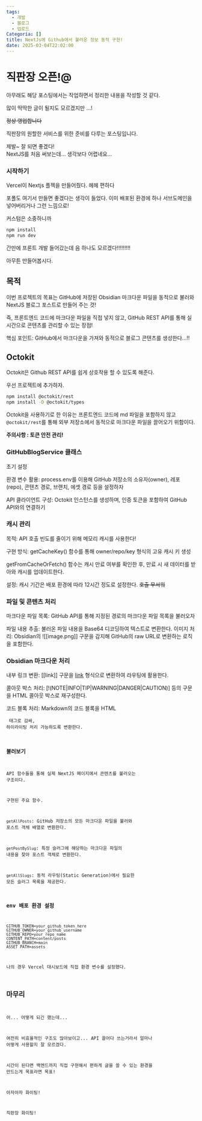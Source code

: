 ```yaml
---
tags:
  - 개발
  - 블로그
  - 업로드
Categoría: []
title: NextJs에 Github에서 불러온 정보 동적 구현!
date: 2025-03-04T22:02:00
---
```


# 직판장 오픈!@

아무래도 해당 포스팅에서는 작업하면서 정리한 내용을 작성할 것 같다.

많이 딱딱한 글이 될지도 모르겠지만 ...!

~~정상 영업합니다~~

직판장의 원할한 서비스를 위한 준비를 다루는 포스팅입니다.

제발~ 잘 되면 좋겠다!  
NextJS를 처음 써보는데... 생각보다 어렵네요...

### 시작하기

Vercel이 Nextjs 플젝을 만들어줬다.
헤헤 편하다

포폴도 여기서 만들면 좋겠다는 생각이 들었다.
이미 배포된 환경에 하나 서브도메인을 넣어버리거나 그런 느낌으로!

커스텀은 소중하니까

```bash
npm install
npm run dev
```

간만에 프론트 개발 들어갔는데 음 하나도 모르겠다!!!!!!!!!

아무튼 만들어봅시다.

## 목적

이번 프로젝트의 목표는 GitHub에 저장된 Obsidian 마크다운 파일을 동적으로 불러와 NextJS 블로그 포스트로 만들어 주는 것!

즉, 프론트엔드 코드에 마크다운 파일을 직접 넣지 않고, GitHub REST API를 통해 실시간으로 콘텐츠를 관리할 수 있는 장점!

핵심 포인트: GitHub에서 마크다운을 가져와 동적으로 블로그 콘텐츠를 생성한다...!!

## Octokit

Octokit은 Github REST API를 쉽게 상호작용 할 수 있도록 해준다.

우선 프로젝트에 추가하자.

```bash
npm install @octokit/rest
npm install -D @octokit/types
```

Octokit을 사용하기로 한 이유는 프론트엔드 코드에 md 파일을 포함하지 않고 `@octokit/rest`를 통해 외부 저장소에서 동적으로 마크다운 파일을 끌어오기 위함이다.

**주의사항 : 토큰 안전 관리!**

### GitHubBlogService 클래스

초기 설정

환경 변수 활용: process.env를 이용해 GitHub 저장소의 소유자(owner), 레포(repo), 콘텐츠 경로, 브랜치, 에셋 경로 등을 설정하자

API 클라이언트 구성: Octokit 인스턴스를 생성하며, 인증 토큰을 포함하여 GitHub API와의 연결하기

### 캐시 관리

목적: API 호출 빈도를 줄이기 위해 메모리 캐시를 사용한다!

구현 방식: getCacheKey() 함수를 통해 owner/repo/key 형식의 고유 캐시 키 생성

getFromCacheOrFetch() 함수는 캐시 만료 여부를 확인한 후, 만료 시 새 데이터를 받아와 캐시를 업데이트한다.

설정: 캐시 기간은 배포 환경에 따라 12시간 정도로 설정한다. ~~호출 무서워~~

### 파일 및 콘텐츠 처리

마크다운 파일 목록: GitHub API를 통해 지정된 경로의 마크다운 파일 목록을 불러오자

파일 내용 추출: 불러온 파일 내용을 Base64 디코딩하여 텍스트로 변환한다.
이미지 처리: Obsidian의 ![[image.png]] 구문을 감지해 GitHub의 raw URL로 변환하는 로직을 포함한다.

### Obsidian 마크다운 처리

내부 링크 변환: [[link]] 구문을 [link](/posts/slug) 형식으로 변환하여 라우팅에 활용한다.

콜아웃 박스 처리: [!(NOTE|INFO|TIP|WARNING|DANGER|CAUTION)] 등의 구문을 HTML 콜아웃 박스로 재구성한다.

코드 블록 처리: Markdown의 코드 블록을 HTML <pre><code> 태그로 감싸, 하이라이팅 처리 가능하도록 변환한다.

### 불러보기

API 함수들을 통해 실제 NextJS 페이지에서 콘텐츠를 불러오는 구조이다.

구현된 주요 함수.

`getAllPosts`: GitHub 저장소의 모든 마크다운 파일을 불러와 포스트 객체 배열로 변환한다.

`getPostBySlug`: 특정 슬러그에 해당하는 마크다운 파일의 내용을 찾아 포스트 객체로 변환한다.

`getAllSlugs`: 동적 라우팅(Static Generation)에서 필요한 모든 슬러그 목록을 제공한다.

### env 배포 환경 설정

```
GITHUB_TOKEN=your_github_token_here
GITHUB_OWNER=your_github_username
GITHUB_REPO=your_repo_name
CONTENT_PATH=content/posts
GITHUB_BRANCH=main
ASSET_PATH=assets
```

나의 경우 Vercel 대시보드에 직접 환경 변수를 설정했다.

## 마무리

어... 어떻게 되긴 했는데...

여전히 비효율적인 구조도 많아보이고... API 끌어다 쓰는거라서 얼마나 어떻게 사용할지 잘 모르겠다.

시간이 된다면 백엔드까지 직접 구현해서 편하게 글을 쓸 수 있는 환경을 만드는게 목표라면 목표!

아자아자 화이팅!

직판장 화이팅!
